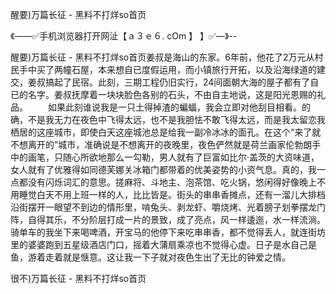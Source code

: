 醒要)万篇长征 - 黑料不打烊so首页

《——✅手机浏览器打开网沚【ａ３ｅ６. cOm 】 】✅—》--

醒要)万篇长征 - 黑料不打烊so首页姜叔是海山的东家。6年前，他花了2万元从村民手中买了两幢石屋，本来想自已度假运用，而小镇旅行开拓，以及沿海绿道的建交，姜叔搞起了民宿。此刻，三期工程仍旧实行，24间面朝大海的屋子都有了自已的名字。姜叔抚摩着一块块脸色各别的石头，不由自主地说，这是阳光恩赐的礼品。
　　如果此刻谁说我是一只土得掉渣的蝙蝠，我会立即对他刮目相看。的确，不是我无力在夜色中飞得太远，也不是我胆怯不敢飞得太远，而是我太留恋我栖居的这座城市，即使白天这座城池总是给我一副冷冰冰的面孔。在这个“来了就不想离开的”城市，准确说是不想离开的夜晚里，夜色俨然就是荷兰画家伦勃朗手中的画笔，只随心所欲地那么一勾勒，男人就有了巨富如比尔·盖茨的大资味道，女人就有了优雅得如同德芙娜关冰箱门都带着的优美姿势的小资气息。真的，我一点都没有闪烁词汇的意思。搓麻将、斗地主、泡茶馆、吃火锅，悠闲得好像晚上不用睡觉白天不用上班一样的人，比比皆是。街头的串串香摊点，还有一溜儿大排档沿街摆开一眼望不到边的情形里，啃兔头、剥龙虾、嚼烧烤、光着膀子划拳摆龙门阵，自得其乐，不分阶层打成一片的景致，成了亮点，风一样逶迤，水一样流淌。骑单车的我坐下来喝啤酒，开宝马的他停下来吃串串香，都不觉得丢人，就连街坊里的婆婆跑到五星级酒店门口，摇着大蒲扇乘凉也不觉得心虚。日子是水自己是鱼，游着走着就是惬意。这让我一下子就对夜色生出了无比的钟爱之情。





很不)万篇长征 - 黑料不打烊so首页
